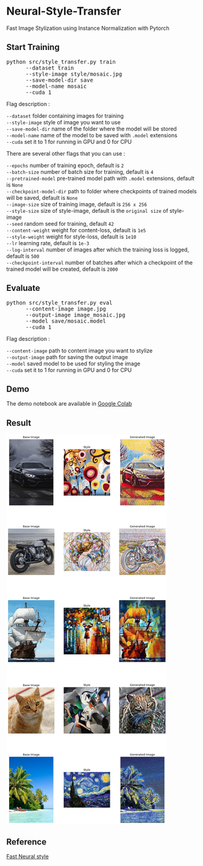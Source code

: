 # Neural-Style-Transfer
Fast Image Stylization using Instance Normalization with Pytorch

## Start Training
<pre>
python src/style_transfer.py train 
      --dataset train 
      --style-image style/mosaic.jpg 
      --save-model-dir save 
      --model-name mosaic 
      --cuda 1
</pre>

Flag description :  

`--dataset` folder containing images for training  
`--style-image` style of image you want to use  
`--save-model-dir` name of the folder where the model will be stored  
`--model-name` name of the model to be saved with `.model` extensions  
`--cuda` set it to 1 for running in GPU and 0 for CPU  

There are several other flags that you can use :

`--epochs` number of training epoch, default is `2`  
`--batch-size` number of batch size for training, default is `4`  
`--pretrained-model` pre-trained model path with `.model` extensions, default is `None`  
`--checkpoint-model-dir` path to folder where checkpoints of trained models will be saved, default is `None`  
`--image-size` size of training image, default is `256 x 256`  
`--style-size` size of style-image, default is the `original size` of style-image  
`--seed` random seed for training, default `42`  
`--content-weight` weight for content-loss, default is `1e5`  
`--style-weight` weight for style-loss, default is `1e10`  
`--lr` learning rate, default is `1e-3`  
`--log-interval` number of images after which the training loss is logged, default is `500`  
`--checkpoint-interval` number of batches after which a checkpoint of the trained model will be created, default is `2000`  

## Evaluate
<pre>
python src/style_transfer.py eval 
      --content-image image.jpg 
      --output-image image_mosaic.jpg
      --model save/mosaic.model 
      --cuda 1
</pre>

Flag description :

`--content-image` path to content image you want to stylize  
`--output-image` path for saving the output image  
`--model` saved model to be used for styling the image  
`--cuda` set it to 1 for running in GPU and 0 for CPU

## Demo
The demo notebook are available in [Google Colab](https://colab.research.google.com/drive/1HUs96f9v04YF0gsBfF_XM1KMLNVz-HvS)

## Result
![Result](https://github.com/Malikanhar/Neural-Style-Transfer/raw/master/assets/result.png)

## Reference
[Fast Neural style](https://github.com/pytorch/examples/tree/master/fast_neural_style)
